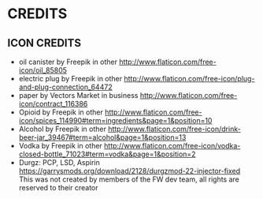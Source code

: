 # CREDITS
## ICON CREDITS
 - oil canister by Freepik in other http://www.flaticon.com/free-icon/oil_85805
 - electric plug by Freepik in other http://www.flaticon.com/free-icon/plug-and-plug-connection_64472
 - paper by Vectors Market in business http://www.flaticon.com/free-icon/contract_116386
 - Opioid by Freepik in other http://www.flaticon.com/free-icon/spices_114990#term=ingredients&page=1&position=10
 - Alcohol by Freepik in other http://www.flaticon.com/free-icon/drink-beer-jar_39467#term=alcohol&page=1&position=13
 - Vodka by Freepik in other http://www.flaticon.com/free-icon/vodka-closed-bottle_71023#term=vodka&page=1&position=2
 - Durgz: PCP, LSD, Aspirin
 https://garrysmods.org/download/2128/durgzmod-22-injector-fixed
 This was not created by members of the FW dev team, all rights are reserved to their creator
